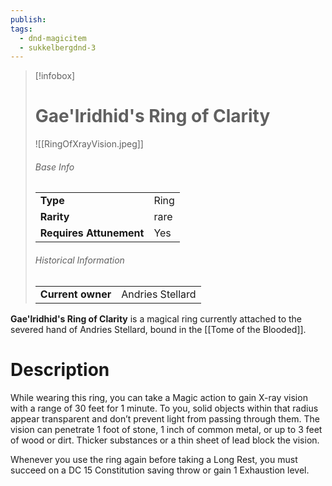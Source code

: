 ```yaml
---
publish: 
tags:
  - dnd-magicitem
  - sukkelbergdnd-3
---
```


> [!infobox]  
> # Gae'lridhid's Ring of Clarity
> ![[RingOfXrayVision.jpeg]]
> ###### Base Info
> | | |
> |---|---|
> | **Type** | Ring |
> | **Rarity** | rare |
> | **Requires Attunement** | Yes |
> ###### Historical Information
> | | |
> |---|---|
> | **Current owner** | Andries Stellard |

**Gae'lridhid's Ring of Clarity** is a magical ring currently attached to the severed hand of Andries Stellard, bound in the [[Tome of the Blooded]]. 
# Description
While wearing this ring, you can take a Magic action to gain X-ray vision with a range of 30 feet for 1 minute. To you, solid objects within that radius appear transparent and don’t prevent light from passing through them. The vision can penetrate 1 foot of stone, 1 inch of common metal, or up to 3 feet of wood or dirt. Thicker substances or a thin sheet of lead block the vision.

Whenever you use the ring again before taking a Long Rest, you must succeed on a DC 15 Constitution saving throw or gain 1 Exhaustion level.